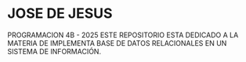 # JOSE DE JESUS
PROGRAMACION 4B - 2025
ESTE REPOSITORIO ESTA DEDICADO A LA MATERIA DE IMPLEMENTA BASE DE DATOS RELACIONALES EN UN SISTEMA DE INFORMACIÓN.
